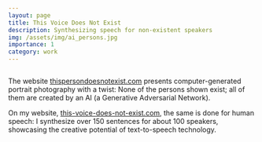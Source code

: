 ```yaml
---
layout: page
title: This Voice Does Not Exist 
description: Synthesizing speech for non-existent speakers
img: /assets/img/ai_persons.jpg
importance: 1
category: work
---
```



<div id="image-cover-modal" class="image-cover-modal">
  <img id="image-cover-image" class="image-cover-modal-content">
  <div id="image-cover-caption"></div>
</div>

The website <a href="https://thispersondoesnotexist.com/">thispersondoesnotexist.com</a>
presents computer-generated portrait photography with a twist:
None of the persons shown exist; all of them are created by an AI (a Generative Adversarial Network).

On my website, <a href="http://this-voice-does-not-exist.com/">this-voice-does-not-exist.com</a>,
the same is done for human speech:
I synthesize over 150 sentences for about 100 speakers, showcasing the creative potential of text-to-speech technology.
